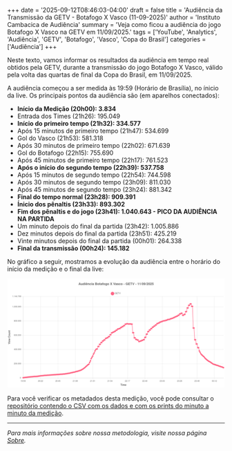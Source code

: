 +++
date = '2025-09-12T08:46:03-04:00'
draft = false
title = 'Audiência da Transmissão da GETV - Botafogo X Vasco (11-09-2025)'
author = 'Instituto Cambacica de Audiência'
summary = 'Veja como ficou a audiência do jogo Botafogo X Vasco na GETV em 11/09/2025.'
tags = ['YouTube', 'Analytics', 'Audiência', 'GETV', 'Botafogo', 'Vasco', 'Copa do Brasil']
categories = ['Audiência']
+++

Neste texto, vamos informar os resultados da audiência em tempo real obtidos pela GETV, durante a transmissão do jogo Botafogo X Vasco, válido pela volta das quartas de final da Copa do Brasil, em 11/09/2025.

A audiência começou a ser medida às 19:59 (Horário de Brasília), no ínicio da live. Os principais pontos da audiência são (em aparelhos conectados):

* **Início da Medição (20h00): 3.834**
* Entrada dos Times (21h26): 195.049
* **Início do primeiro tempo (21h32): 334.577**
* Após 15 minutos de primeiro tempo (21h47): 534.699
* Gol do Vasco (21h53): 581.318
* Após 30 minutos de primeiro tempo (22h02): 671.639
* Gol do Botafogo (22h15): 755.690
* Após 45 minutos de primeiro tempo (22h17): 761.523
* **Após o início do segundo tempo (22h39): 537.758**
* Após 15 minutos de segundo tempo (22h54): 744.598
* Após 30 minutos de segundo tempo (23h09): 811.030
* Após 45 minutos de segundo tempo (23h24): 881.342
* **Final do tempo normal (23h28): 909.391**
* **Ínicio dos pênaltis (23h33): 893.302**
* **Fim dos pênaltis e do jogo (23h41): 1.040.643 - PICO DA AUDIÊNCIA NA PARTIDA**
* Um minuto depois do final da partida (23h42): 1.005.886
* Dez minutos depois do final da partida (23h51): 425.219
* Vinte minutos depois do final da partida (00h01): 264.338
* **Final da transmissão (00h24): 145.182**

No gráfico a seguir, mostramos a evolução da audiência entre o horário do início da medição e o final da live:

![Gráfico da audiência da GETV durante a transmissão](graph.png)

Para você verificar os metadados desta medição, você pode consultar o [repositório contendo o CSV com os dados e com os prints do minuto a minuto da medição](https://github.com/institutocambacica/2025-09-11_BotafogoXVasco_GETV).

---

*Para mais informações sobre nossa metodologia, visite nossa página [Sobre](/sobre).*
